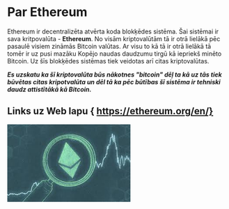 # Par Ethereum 
Ethereum ir decentralizēta atvērta koda blokķēdes sistēma. Šai sistēmai ir sava kritpovalūta - **Ethereum**. No visām kriptovalūtām tā ir otrā lielākā pēc pasaulē visiem zināmās Bitcoin valūtas. Ar visu to kā tā ir otrā lielākā tā tomēr ir uz pusi mazāku Kopējo naudas daudzumu tirgū kā iepriekš minēto Bitcoin. Uz šīs blokķēdes sistēmas tiek veidotas arī citas kriptovalūtas. 

***Es uzskatu ka šī kriptovalūta būs nākotnes "bitcoin" dēļ ta kā uz tās tiek būvētas citas kripotvalūta un dēl tā ka pēc būtības šī sistēma ir tehniski daudz attistītākā kā Bitcoin.*** 

## Links uz Web lapu { https://ethereum.org/en/}
![This is an image](/img/downloaAAd.jpg)